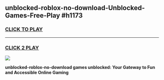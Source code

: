 
## unblocked-roblox-no-download-Unblocked-Games-Free-Play #h1173
<h3>
<a href="https://us.freeplayer.one?title=unblocked-roblox-no-download&ref=9M">CLICK TO PLAY</a></h3>
<hr>

<h3>
<a href="https://us.freeplayer.one?title=unblocked-roblox-no-download&ref=9M">CLICK 2 PLAY</a>
  
</h3>

<a href="https://us.freeplayer.one?title=unblocked-roblox-no-download&ref=9M"><img src="https://clearcache.store/games.png"></a>


**unblocked-roblox-no-download games unblocked: Your Gateway to Fun and Accessible Online Gaming**
